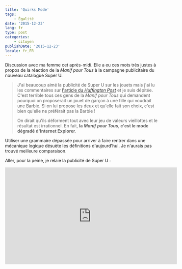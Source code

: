 ```yaml
---
title: 'Quirks Mode'
tags:
    - Égalité
date: '2015-12-23'
lang: fr
type: post
categories:
    - citoyen
publishDate: '2015-12-23'
locale: fr_FR
---
```


Discussion avec ma femme cet après-midi. Elle a eu ces mots très justes à propos de la réaction de la _Manif pour Tous_ à la campagne publicitaire du nouveau catalogue Super U.

> J'ai beaucoup aimé la publicité de Super U sur les jouets mais j'ai lu les commentaires sur [l'article du _Huffington Post_](http://www.huffingtonpost.fr/2015/12/22/catalogue-noel-super-u-jouets_n_8861684.html "&quot;La nouvelle publicité de Super U sur les jouets unisexes dérange des militants de la Manif pour tous&quot; par Gaétan Lebrun") et je suis dépitée. C'est terrible tous ces gens de la _Manif pour Tous_ qui demandent pourquoi on proposerait un jouet de garçon à une fille qui voudrait une Barbie. Si on lui propose les deux et qu'elle fait son choix, c'est bien qu'elle ne préférait pas la Barbie !  
>
> On dirait qu'ils déforment tout avec leur jeu de valeurs vieillottes et le résultat est irrationnel. En fait, **la _Manif pour Tous_, c'est le mode dégradé d'Internet Explorer**.

Utiliser une grammaire dépassée pour arriver à faire rentrer dans une mécanique logique désuète les définitions d'aujourd'hui. Je n'aurais pas trouvé meilleure comparaison.

Aller, pour la peine, je relaie la publicité de Super U :

<div class="videoWrapper">
<iframe width="560" height="315" src="https://www.youtube-nocookie.com/embed/GEIQJqPgjLY" frameborder="0" allow="autoplay; encrypted-media" allowfullscreen></iframe>
</div>
